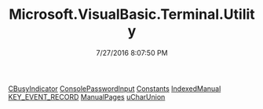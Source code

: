 ﻿---
title: Microsoft.VisualBasic.Terminal.Utility
date: 7/27/2016 8:07:50 PM
---

[CBusyIndicator](T-Microsoft.VisualBasic.Terminal.Utility.CBusyIndicator.html)
[ConsolePasswordInput](T-Microsoft.VisualBasic.Terminal.Utility.ConsolePasswordInput.html)
[Constants](T-Microsoft.VisualBasic.Terminal.Utility.Constants.html)
[IndexedManual](T-Microsoft.VisualBasic.Terminal.Utility.IndexedManual.html)
[KEY_EVENT_RECORD](T-Microsoft.VisualBasic.Terminal.Utility.KEY_EVENT_RECORD.html)
[ManualPages](T-Microsoft.VisualBasic.Terminal.Utility.ManualPages.html)
[uCharUnion](T-Microsoft.VisualBasic.Terminal.Utility.uCharUnion.html)
